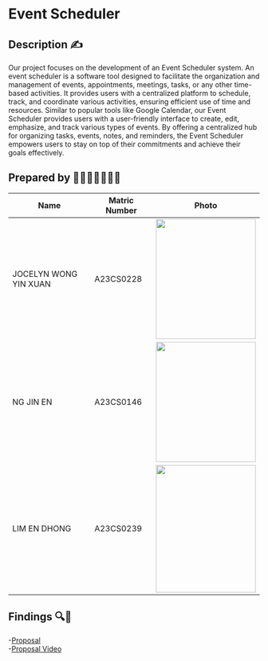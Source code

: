 # Event Scheduler

## Description ✍
Our project focuses on the development of an Event Scheduler system. An event scheduler is a software tool designed to facilitate the organization and management of events, appointments, meetings, tasks, or any other time-based activities. It provides users with a centralized platform to schedule, track, and coordinate various activities, ensuring efficient use of time and resources. Similar to popular tools like Google Calendar, our Event Scheduler provides users with a user-friendly interface to create, edit, emphasize, and track various types of events. By offering a centralized hub for organizing tasks, events, notes, and reminders, the Event Scheduler empowers users to stay on top of their commitments and achieve their goals effectively.


## Prepared by 👩🏻‍💻📓✍🏻💡

| Name                                     | Matric Number | Photo |
|------------------------------------------|---------------|-------|
| JOCELYN WONG YIN XUAN  | A23CS0228     | <image src = "images/" width="200" height="240">|
| NG JIN EN      | A23CS0146     | <image src = "images/" width="200" height="240">|
| LIM EN DHONG                 | A23CS0239    |<image src = "images/" width="200" height="255"> |


## Findings 🔍🔎
-[Proposal](https://github.com/jjn7702/SECJ1023-PT2/tree/main/Submission/sec04_23242/Group%2010/Proposal) <br>
-[Proposal Video](https://www.youtube.com/watch?v=563sLJ65-1s&ab_channel=NGJINENA23CS0146)
